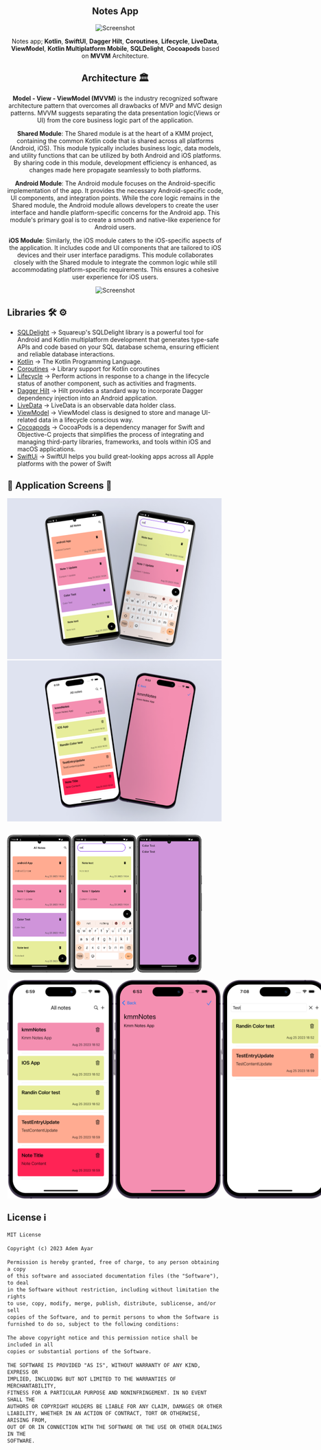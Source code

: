<div align=center>
  
## Notes App

![Screenshot](https://media.licdn.com/dms/image/C5612AQH-rB_omxafiw/article-cover_image-shrink_720_1280/0/1643210129680?e=2147483647&v=beta&t=6HvNmY1udxoEQMKax6A0DxIIrWPbQrJdyDsQAaQYk5k)

Notes app; **Kotlin**, **SwiftUI**, **Dagger Hilt**, **Coroutines**, **Lifecycle**, **LiveData**, **ViewModel**, **Kotlin Multiplatform Mobile**, **SQLDelight**, **Cocoapods** based on **MVVM** Architecture.

## Architecture 🏛

**Model - View - ViewModel (MVVM)** is the industry recognized software architecture pattern that overcomes all drawbacks of MVP and MVC design patterns. MVVM suggests separating the data presentation logic(Views or UI) from the core business logic part of the application.

**Shared Module**: The Shared module is at the heart of a KMM project, containing the common Kotlin code that is shared across all platforms (Android, iOS). This module typically includes business logic, data models, and utility functions that can be utilized by both Android and iOS platforms. By sharing code in this module, development efficiency is enhanced, as changes made here propagate seamlessly to both platforms.

**Android Module**: The Android module focuses on the Android-specific implementation of the app. It provides the necessary Android-specific code, UI components, and integration points. While the core logic remains in the Shared module, the Android module allows developers to create the user interface and handle platform-specific concerns for the Android app. This module's primary goal is to create a smooth and native-like experience for Android users.

**iOS Module**: Similarly, the iOS module caters to the iOS-specific aspects of the application. It includes code and UI components that are tailored to iOS devices and their user interface paradigms. This module collaborates closely with the Shared module to integrate the common logic while still accommodating platform-specific requirements. This ensures a cohesive user experience for iOS users.

![Screenshot](https://miro.medium.com/v2/resize:fit:1200/1*3XpF4zrIIIZKonQC7uRHAg.jpeg)

</div>

## Libraries 🛠 ⚙️
- [SQLDelight](https://developer.squareup.com/blog/announcing-sqldelight-1-0/) ->  Squareup's SQLDelight library is a powerful tool for Android and Kotlin multiplatform development that generates type-safe APIs and code based on your SQL database schema, ensuring efficient and reliable database interactions.
- [Kotlin](https://github.com/JetBrains/kotlin) -> The Kotlin Programming Language.
- [Coroutines](https://github.com/Kotlin/kotlinx.coroutines) -> Library support for Kotlin coroutines
- [Lifecycle](https://developer.android.com/jetpack/androidx/releases/lifecycle) -> Perform actions in response to a change in the lifecycle status of another component, such as activities and fragments.
- [Dagger Hilt](https://developer.android.com/training/dependency-injection/hilt-android) -> Hilt provides a standard way to incorporate Dagger dependency injection into an Android application.
- [LiveData](https://developer.android.com/topic/libraries/architecture/livedata) -> LiveData is an observable data holder class.
- [ViewModel](https://developer.android.com/topic/libraries/architecture/viewmodel) -> ViewModel class is designed to store and manage UI-related data in a lifecycle conscious way.
- [Cocoapods](https://cocoapods.org) -> CocoaPods is a dependency manager for Swift and Objective-C projects that simplifies the process of integrating and managing third-party libraries, frameworks, and tools within iOS and macOS applications.
- [SwiftUi](https://developer.apple.com/xcode/swiftui/) -> SwiftUI helps you build great-looking apps across all Apple platforms with the power of Swift

## 📱 Application Screens 📸

<img src="https://github.com/AAyar94/NotesKMM/blob/main/screenshots/androidFrame.png" width=500 /><img src="https://github.com/AAyar94/NotesKMM/blob/main/screenshots/iosFrame.png" width=500 />
<div style="display: flex; justify-content: space-between;">
  
<img src="https://github.com/AAyar94/NotesKMM/blob/main/screenshots/androidscreenshot1.png" width="30%" /><img src="https://github.com/AAyar94/NotesKMM/blob/main/screenshots/androidscreenshot2.png" width="30%" /><img src="https://github.com/AAyar94/NotesKMM/blob/main/screenshots/androidscreenshot3.png" width="30%" />
</div>
<div style="display: flex; justify-content: space-between;">
<img src="https://github.com/AAyar94/NotesKMM/blob/main/screenshots/iosscreenshot2.png" width="250" /><img src="https://github.com/AAyar94/NotesKMM/blob/main/screenshots/iosscreenshot3.png" width="250" /><img src="https://github.com/AAyar94/NotesKMM/blob/main/screenshots/iosscreenshot4.png" width="250" />

</div>

## License ℹ️
```
MIT License

Copyright (c) 2023 Adem Ayar

Permission is hereby granted, free of charge, to any person obtaining a copy
of this software and associated documentation files (the "Software"), to deal
in the Software without restriction, including without limitation the rights
to use, copy, modify, merge, publish, distribute, sublicense, and/or sell
copies of the Software, and to permit persons to whom the Software is
furnished to do so, subject to the following conditions:

The above copyright notice and this permission notice shall be included in all
copies or substantial portions of the Software.

THE SOFTWARE IS PROVIDED "AS IS", WITHOUT WARRANTY OF ANY KIND, EXPRESS OR
IMPLIED, INCLUDING BUT NOT LIMITED TO THE WARRANTIES OF MERCHANTABILITY,
FITNESS FOR A PARTICULAR PURPOSE AND NONINFRINGEMENT. IN NO EVENT SHALL THE
AUTHORS OR COPYRIGHT HOLDERS BE LIABLE FOR ANY CLAIM, DAMAGES OR OTHER
LIABILITY, WHETHER IN AN ACTION OF CONTRACT, TORT OR OTHERWISE, ARISING FROM,
OUT OF OR IN CONNECTION WITH THE SOFTWARE OR THE USE OR OTHER DEALINGS IN THE
SOFTWARE.
```

